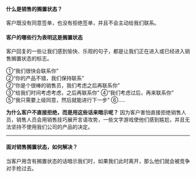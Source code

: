 #### 什么是销售的搁置状态？
客户既没有同意签单，也没有拒绝签单，并且不会主动给我们联系。    

#### 客户的哪些行为表明这是搁置状态
客户回复的一些让我们感到愉快、乐观的句子，都是让我们正在进入或已经进入销售搁置状态的标志。    
     
①“我们很快会联系你”    
②“你的产品不错，我们保持联系”    
②“你是个很棒的销售员，我们考虑之后再联系你”     
③“给我们时间考虑考虑，之后再联系你”
④“我们考虑过后，再来联系你”    
⑤“我只需要上级同意，然后就能进行下一步”
⑥.....

**为什么客户不直接拒绝，而是用这些话来暗示呢？**
因为客户害怕直接拒绝销售人员，销售人员会用销售技巧展开言语攻势，一些文字游戏使他们感到尴尬，并且无法坚持不使用我们公司的产品的决定。
    
****
    
#### 面对销售搁置状态，如何解决？
当客户用含有搁置状态的话暗示我们时，如果我们此时离开，那么他们就会被竞争对手抢过去。  